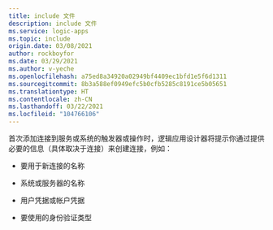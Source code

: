 ```yaml
---
title: include 文件
description: include 文件
ms.service: logic-apps
ms.topic: include
origin.date: 03/08/2021
author: rockboyfor
ms.date: 03/29/2021
ms.author: v-yeche
ms.openlocfilehash: a75ed8a34920a02949bf4409ec1bfd1e5f6d1311
ms.sourcegitcommit: 8b3a588ef0949efc5b0cfb5285c8191ce5b05651
ms.translationtype: HT
ms.contentlocale: zh-CN
ms.lasthandoff: 03/22/2021
ms.locfileid: "104766106"
---
```

首次添加连接到服务或系统的触发器或操作时，逻辑应用设计器将提示你通过提供必要的信息（具体取决于连接）来创建连接，例如：

* 要用于新连接的名称

* 系统或服务器的名称

* 用户凭据或帐户凭据

* 要使用的身份验证类型

<!--Update_Description: update meta properties, wording update, update link-->